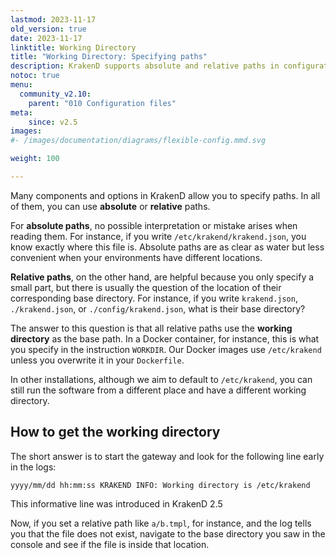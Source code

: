 ```yaml
---
lastmod: 2023-11-17
old_version: true
date: 2023-11-17
linktitle: Working Directory
title: "Working Directory: Specifying paths"
description: KrakenD supports absolute and relative paths in configurations. Absolute paths provide clarity, while relative paths use the working directory, making them flexible for varied environments.
notoc: true
menu:
  community_v2.10:
    parent: "010 Configuration files"
meta:
    since: v2.5
images:
#- /images/documentation/diagrams/flexible-config.mmd.svg

weight: 100

---
```

Many components and options in KrakenD allow you to specify paths. In all of them, you can use **absolute** or **relative** paths.

For **absolute paths**, no possible interpretation or mistake arises when reading them. For instance, if you write `/etc/krakend/krakend.json`, you know exactly where this file is. Absolute paths are as clear as water but less convenient when your environments have different locations.

**Relative paths**, on the other hand, are helpful because you only specify a small part, but there is usually the question of the location of their corresponding base directory. For instance, if you write `krakend.json`, `./krakend.json`, or `./config/krakend.json`, what is their base directory?

The answer to this question is that all relative paths use the **working directory** as the base path. In a Docker container, for instance, this is what you specify in the instruction `WORKDIR`. Our Docker images use `/etc/krakend` unless you overwrite it in your `Dockerfile`.

In other installations, although we aim to default to `/etc/krakend`, you can still run the software from a different place and have a different working directory.

## How to get the working directory
The short answer is to start the gateway and look for the following line early in the logs:

```log
yyyy/mm/dd hh:mm:ss KRAKEND INFO: Working directory is /etc/krakend
```

This informative line was introduced in KrakenD 2.5

Now, if you set a relative path like `a/b.tmpl`, for instance, and the log tells you that the file does not exist, navigate to the base directory you saw in the console and see if the file is inside that location.